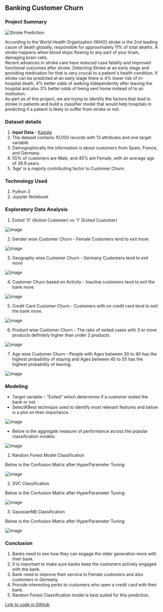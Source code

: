 ## Banking Customer Churn

### Project Summary

![Stroke Prediction](https://user-images.githubusercontent.com/54513557/128503763-1e527568-af4c-4887-8689-f3cca8a01bad.jpeg)

According to the World Health Organization (WHO) stroke is the 2nd leading cause of death globally, responsible for approximately 11% of total deaths. A stroke happens when blood stops flowing to any part of your brain, damaging brain cells.  
Recent advances in stroke care have reduced case fatality and improved functional outcomes after stroke. Detecting Stroke at an early stage and providing medication for that is very crucial to a patient's health condition. If stroke can be predicted at an early stage there is 4% lower risk of in-hospital death, 4% better odds of walking independently after leaving the hospital and also 3% better odds of being sent home instead of to an institution.  
As part as of this project, we are trying to identify the factors that lead to stroke in patients and build a classifier model that would help hospitals in predicting if a patient is likely to suffer from stroke or not.
 

### Dataset details

1. **Input Data** - [Kaggle](https://www.kaggle.com/fedesoriano/stroke-prediction-dataset)
2. The dataset contains 10,000 records with 13 attributes and one target variable.
3. Demographically the information is about customers from Spain, France, and Germany.
4. 55% of customers are Male, and 45% are Female, with an average age of 38.9 years. 
5. ‘Age’ is a majorly contributing factor to Customer Churn. 

### Technology Used

1. Python 3
2. Jupyter Notebook

### Exploratory Data Analysis

1. Exited '0' (Active Customer) vs '1' (Exited Customer)

![image](https://user-images.githubusercontent.com/54513557/126905039-dd6ecf09-5be1-4168-81ed-6f049d3e1891.png)

2. Gender wise Customer Churn - Female Customers tend to exit more

![image](https://user-images.githubusercontent.com/54513557/126905068-f47403c1-5a16-4535-8186-c543b8687f26.png)

3. Geography wise Customer Churn - Germany Customers tend to exit more

![image](https://user-images.githubusercontent.com/54513557/126905081-4059c860-3197-436d-b9f7-58255f2c631a.png)

4. Customer Churn based on Activity - Inactive customers tend to exit the bank more.

![image](https://user-images.githubusercontent.com/54513557/126905109-895d6a76-40a3-4aa0-aece-379bdad61869.png)

5. Credit Card Customer Churn - Customers with no credit card tend to exit the bank more.

![image](https://user-images.githubusercontent.com/54513557/126905147-e876afe9-2bc6-468c-a400-dfdf955e0606.png)

6. Product wise Customer Churn - The ratio of exited cases with 3 or more products definitely higher than under 2 products.

![image](https://user-images.githubusercontent.com/54513557/126905167-e9109190-4d53-4773-90a1-2af8e840b687.png)

7. Age wise Customer Churn - People with Ages between 30 to 40 has the highest probability of staying and Ages between 45 to 55 has the highest probability of leaving.

![image](https://user-images.githubusercontent.com/54513557/126905196-09a09d29-b064-4daf-82c8-9ad5d5d2ecb4.png)


### Modeling

- Target variable – “Exited” which determines if a customer exited the bank or not. 
- SelectKBest technique used to identify most relevant features and below is a plot on their importance.

![image](https://user-images.githubusercontent.com/54513557/126905251-665eac24-fba9-4ea3-bf2f-ebc04aef81a7.png)

- Below is the aggregate measure of performance across the popular classification models.

![image](https://user-images.githubusercontent.com/54513557/126905278-496a744b-d9f1-4549-a2a8-23d229290ecd.png)

1) Random Forest Model Classification

Below is the Confusion Matrix after HyperParameter Tuning:

![image](https://user-images.githubusercontent.com/54513557/126905286-9fb7fce2-0a94-45d7-9561-ead73c0e4c6d.png)

2) SVC Classification

Below is the Confusion Matrix after HyperParameter Tuning:

![image](https://user-images.githubusercontent.com/54513557/126905301-03927b99-3994-4566-9fb8-4053eda94673.png)

3) GaussianNB Classification

Below is the Confusion Matrix after HyperParameter Tuning:

![image](https://user-images.githubusercontent.com/54513557/126905322-890dda54-e5bb-48ac-b067-3fef1b0c0e30.png)


### Conclusion

1) Banks need to see how they can engage the older generation more with their bank.
2) It is important to make sure banks keep the customers actively engaged with the bank.
3) Bank need to improve their service to Female customers and also customers in Germany.
4) Provide interesting perks to customers who open a credit card with their bank.
5) Random Forest Classification model is best suited for this prediction.

[Link to code in GitHub](https://github.com/vinaynagaraj88/DataScience_Portfolio/tree/main/P3%20-%20Stroke%20Prediction)
